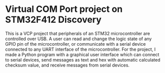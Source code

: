 # Virtual COM Port project on STM32F412 Discovery
This is a VCP project that peripherals of an STM32 microcontroller are controlled over USB. A user can read and change the logic state of any GPIO pin of the microcontroller, or communicate with a serial device connected to any UART interface of the microcontroller. For the project, I made a Python program with a graphical user interface which can connect to serial devices, send messages as text and hex with automatic calculated checksum value, and receive messages from serial devices.
